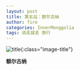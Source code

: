 ```yaml
---
layout: post
title: 第五站：额尔古纳
author: fire
categories: InnerMonggolia 
tags: 说走就走 旅行
---
```


![title](https://image.sideproject.cn/titlex/titlex_028.jpg){:class="image-title"}


**额尔古纳**

